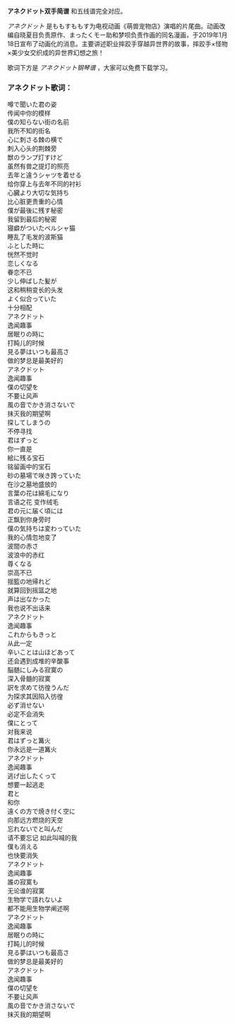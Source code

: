 

**アネクドット双手简谱** 和五线谱完全对应。

_アネクドット_
是ももすももす为电视动画《萌兽宠物店》演唱的片尾曲。动画改编自晓夏目负责原作、まったくモー助和梦呗负责作画的同名漫画，于2019年1月18日宣布了动画化的消息。主要讲述职业摔跤手穿越异世界的故事，摔跤手×怪物×美少女交织成的异世界幻想之旅！

歌词下方是 _アネクドット钢琴谱_ ，大家可以免费下载学习。

### アネクドット歌词：

噂で聞いた君の姿  
传闻中你的模样  
僕の知らない街の名前  
我所不知的街名  
心に刺さる棘の横で  
刺入心头的荆棘旁  
獣のランプ灯すけど  
虽然有兽之提灯的照亮  
去年と違うシャツを着せる  
给你穿上与去年不同的衬衫  
心臓より大切な気持ち  
比心脏更贵重的心情  
僕が最後に残す秘密  
我留到最后的秘密  
寝癖がついたペルシャ猫  
睡乱了毛发的波斯猫  
ふとした時に  
恍然不觉时  
恋しくなる  
眷恋不已  
少し伸ばした髪が  
这和稍稍变长的头发  
よく似合っていた  
十分相配  
アネクドット  
逸闻趣事  
居眠りの時に  
打盹儿的时候  
見る夢はいつも最高さ  
做的梦总是最美好的  
アネクドット  
逸闻趣事  
僕の切望を  
不要让风声  
風の音でかき消さないで  
抹灭我的期望啊  
探してしまうの  
不停寻找  
君はずっと  
你一直是  
絵に残る宝石  
铭留画中的宝石  
砂の墓場で咲き誇っていた  
在沙之墓地盛放的  
言葉の花は綿毛になり  
言语之花 变作绒毛  
君の元に届く頃には  
正飘到你身旁时  
僕の気持ちは変わっていた  
我的心情忽地变了  
波間の赤さ  
波浪中的赤红  
尊くなる  
崇高不已  
揺籃の地帰れど  
就算回到摇篮之地  
声は出なかった  
我也说不出话来  
アネクドット  
逸闻趣事  
これからもきっと  
从此一定  
辛いことは山ほどあって  
还会遇到成堆的辛酸事  
脳髄にしみる寂寞の  
深入骨髓的寂寞  
訳を求めて彷徨うんだ  
为探求其因陷入彷徨  
必ず消せない  
必定不会消失  
僕にとって  
对我来说  
君はずっと篝火  
你永远是一道篝火  
アネクドット  
逸闻趣事  
逃げ出したくって  
想要一起逃走  
君と  
和你  
遠くの方で焼き付く空に  
向那远方燃烧的天空  
忘れないでと叫んだ  
请不要忘记 如此叫喊的我  
僕も消える  
也快要消失  
アネクドット  
逸闻趣事  
誰の寂寞も  
无论谁的寂寞  
生物学で語れないよ  
都不能用生物学阐述啊  
アネクドット  
逸闻趣事  
居眠りの時に  
打盹儿的时候  
見る夢はいつも最高さ  
做的梦总是最美好的  
アネクドット  
逸闻趣事  
僕の切望を  
不要让风声  
風の音でかき消さないで  
抹灭我的期望啊

